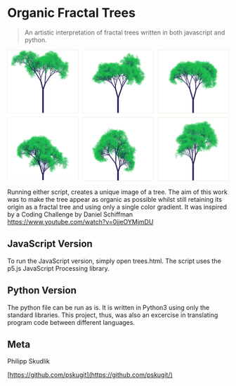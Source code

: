 # Organic Fractal Trees
> An artistic interpretation of fractal trees written in both javascript and python.

![](/images/trees2.png?raw=true "Optional Title")

Running either script, creates a unique image of a tree. The aim of this work was to make the tree appear as organic as possible whilst still retaining its origin as a fractal tree and using only a single color gradient. 
It was inspired by a Coding Challenge by Daniel Schiffman
https://www.youtube.com/watch?v=0jjeOYMjmDU

## JavaScript Version

To run the JavaScript version, simply open trees.html.
The script uses the p5.js JavaScript Processing library.

## Python Version

The python file can be run as is. It is written in Python3 using only the standard libraries.
This project, thus, was also an excercise in translating program code between different languages.

## Meta

Philipp Skudlik

[https://github.com/pskugit](https://github.com/pskugit/)

